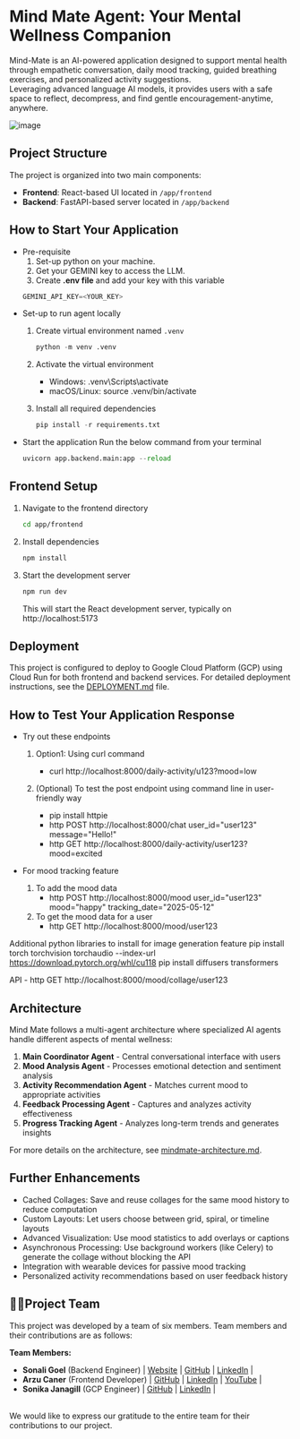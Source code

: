 # Mind Mate Agent: Your Mental Wellness Companion
Mind-Mate is an AI-powered application designed to support mental health through empathetic conversation, daily mood tracking, guided breathing exercises, and personalized activity suggestions. </br> Leveraging advanced language AI models, it provides users with a safe space to reflect, decompress, and find gentle encouragement-anytime, anywhere.

![image](https://github.com/user-attachments/assets/a5ab2dff-4d32-42aa-b593-d845bfe2ed79)


## Project Structure

The project is organized into two main components:

- **Frontend**: React-based UI located in `/app/frontend`
- **Backend**: FastAPI-based server located in `/app/backend`

## How to Start Your Application
- Pre-requisite
    1. Set-up python on your machine.
    2. Get your GEMINI key to access the LLM.
    3. Create **.env file** and add your key with this variable 
    ```python
    GEMINI_API_KEY=<YOUR_KEY> 
    ```
- Set-up to run agent locally
    1. Create virtual environment named `.venv`
        ```python
        python -m venv .venv
        ```
    2. Activate the virtual environment
        - Windows:
            .venv\Scripts\activate
        - macOS/Linux:
            source .venv/bin/activate

    3. Install all required dependencies
        ```python
        pip install -r requirements.txt
        ```
- Start the application
    Run the below command from your terminal
    ```python
    uvicorn app.backend.main:app --reload
    ```

## Frontend Setup

1. Navigate to the frontend directory
   ```bash
   cd app/frontend
   ```

2. Install dependencies
   ```bash
   npm install
   ```

3. Start the development server
   ```bash
   npm run dev
   ```
   This will start the React development server, typically on http://localhost:5173

## Deployment

This project is configured to deploy to Google Cloud Platform (GCP) using Cloud Run for both frontend and backend services. For detailed deployment instructions, see the [DEPLOYMENT.md](DEPLOYMENT.md) file.

## How to Test Your Application Response
- Try out these endpoints
    1. Option1: Using curl command
        - curl http://localhost:8000/daily-activity/u123?mood=low

    2. (Optional) To test the post endpoint using command line in user-friendly way
        - pip install httpie
        - http POST http://localhost:8000/chat user_id="user123" message="Hello!"
        - http GET http://localhost:8000/daily-activity/user123?mood=excited

- For mood tracking feature
    1. To add the mood data 
        - http POST http://localhost:8000/mood user_id="user123" mood="happy" tracking_date="2025-05-12"
    2. To get the mood data for a user
        - http GET http://localhost:8000/mood/user123

Additional python libraries to install for image generation feature
pip install torch torchvision torchaudio --index-url https://download.pytorch.org/whl/cu118
pip install diffusers transformers

API - 
http GET http://localhost:8000/mood/collage/user123

## Architecture

Mind Mate follows a multi-agent architecture where specialized AI agents handle different aspects of mental wellness:

1. **Main Coordinator Agent** - Central conversational interface with users
2. **Mood Analysis Agent** - Processes emotional detection and sentiment analysis
3. **Activity Recommendation Agent** - Matches current mood to appropriate activities
4. **Feedback Processing Agent** - Captures and analyzes activity effectiveness
5. **Progress Tracking Agent** - Analyzes long-term trends and generates insights

For more details on the architecture, see [mindmate-architecture.md](mindmate-architecture.md).

## Further Enhancements

- Cached Collages: Save and reuse collages for the same mood history to reduce computation
- Custom Layouts: Let users choose between grid, spiral, or timeline layouts
- Advanced Visualization: Use mood statistics to add overlays or captions
- Asynchronous Processing: Use background workers (like Celery) to generate the collage without blocking the API
- Integration with wearable devices for passive mood tracking
- Personalized activity recommendations based on user feedback history

## 🌟🤝Project Team
This project was developed by a team of six members. Team members and their contributions are as follows:

**Team Members:**

- **Sonali Goel** (Backend Engineer) | [Website](https://sonaligoel.carrd.co/) | [GitHub](https://github.com/goelsonali) | [LinkedIn](https://www.linkedin.com/in/sonali-goel-tech/) | 
- **Arzu Caner** (Frontend Developer) | [GitHub](https://github.com/arzucaner) | [LinkedIn](https://www.linkedin.com/in/arzucaner/) | [YouTube](@Codearz) |
- **Sonika Janagill** (GCP Engineer) | [GitHub](https://github.com/sjanagill) | [LinkedIn](https://www.linkedin.com/in/sonikaj/) | 

</br>We would like to express our gratitude to the entire team for their contributions to our project.

